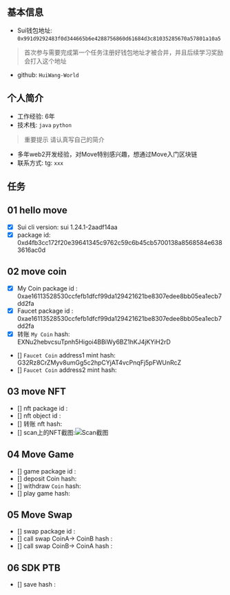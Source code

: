 ## 基本信息
- Sui钱包地址: `0x991d9292483f0d344665b6e4288756860d61684d3c81035285670a57801a10a5`
> 首次参与需要完成第一个任务注册好钱包地址才被合并，并且后续学习奖励会打入这个地址
- github: `HuiWang-World`

## 个人简介
- 工作经验: 6年
- 技术栈: `java` `python`
> 重要提示 请认真写自己的简介
- 多年web2开发经验，对Move特别感兴趣，想通过Move入门区块链
- 联系方式: tg: `xxx` 

## 任务

##   01 hello move
- [x] Sui cli version: sui 1.24.1-2aadf14aa
- [x] package id: 0xd4fb3cc172f20e39641345c9762c59c6b45cb5700138a8568584e6383616ac0d

##   02 move coin
- [x] My Coin package id : 0xae16113528530ccfefb1dfcf99da129421621be8307edee8bb05ea1ecb7dd2fa
- [x] Faucet package id : 0xae16113528530ccfefb1dfcf99da129421621be8307edee8bb05ea1ecb7dd2fa
- [x] 转账 `My Coin` hash: EXNu2hebvcsuTpnh5Higoi4BBiWy6BZ1hKJ4jKYiH2rD
- [] `Faucet Coin` address1 mint hash: G32Rz8CrZMyv8umGg5c2hpCYjAT4vcPnqFj5pFWUnRcZ
- [] `Faucet Coin` address2 mint hash:

##   03 move NFT
- [] nft package id :
- [] nft object id : 
- [] 转账 nft  hash:
- [] scan上的NFT截图:![Scan截图](./images/你的图片地址)

##   04 Move Game
- [] game package id :
- [] deposit Coin hash:
- [] withdraw `Coin` hash:
- [] play game hash:

##   05 Move Swap
- [] swap package id :
- [] call swap CoinA-> CoinB  hash :
- [] call swap CoinB-> CoinA  hash :

##   06 SDK PTB
- [] save hash :
